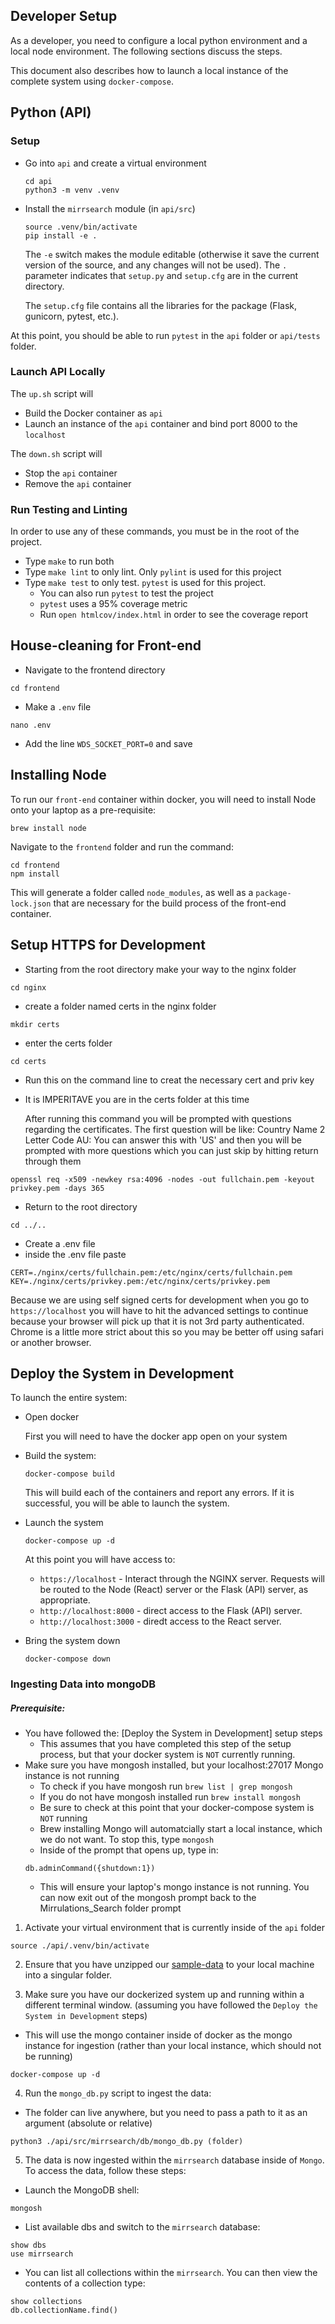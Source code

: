## Developer Setup

As a developer, you need to configure a local python environment and a local
node environment.  The following sections discuss the steps.

This document also describes how to launch a local instance of the complete system using `docker-compose`.


## Python (API)

### Setup

* Go into `api` and create a virtual environment

  ```
  cd api
  python3 -m venv .venv
  ```

* Install the `mirrsearch` module (in `api/src`)  

  ```
  source .venv/bin/activate
  pip install -e .
  ```

  The `-e` switch makes the module editable (otherwise it save the current version
  of the source, and any changes will not be used).  The `.` parameter indicates
  that `setup.py` and `setup.cfg` are in the current directory.

  The `setup.cfg` file contains all the libraries for the package (Flask, gunicorn, pytest, etc.).


At this point, you should be able to run `pytest` in the `api` folder or `api/tests` folder.

### Launch API Locally

The `up.sh` script will

* Build the Docker container as `api`
* Launch an instance of the `api` container and bind port 8000 to the `localhost`

The `down.sh` script will

* Stop the `api` container
* Remove the `api` container

### Run Testing and Linting

In order to use any of these commands, you must be in the root of the project.

* Type `make` to run both
* Type `make lint` to only lint. Only `pylint` is used for this project
* Type `make test` to only test. `pytest` is used for this project. 
  * You can also run `pytest` to test the project
  * `pytest` uses a 95% coverage metric
  * Run `open htmlcov/index.html` in order to see the coverage report

## House-cleaning for Front-end

* Navigate to the frontend directory

```
cd frontend
```

* Make a `.env` file

```
nano .env
```

* Add the line `WDS_SOCKET_PORT=0` and save

## Installing Node
To run our `front-end` container within docker, you will need to install Node onto your laptop as a pre-requisite:

  ```
  brew install node
  ```

Navigate to the `frontend` folder and run the command:
```
cd frontend
npm install
```

This will generate a folder called `node_modules`, as well as a `package-lock.json` that are necessary for the build process of the front-end container.

## Setup HTTPS for Development

* Starting from the root directory make your way to the nginx folder

```
cd nginx
```

* create a folder named certs in the nginx folder

```
mkdir certs
```

* enter the certs folder

```
cd certs
```

* Run this on the command line to creat the necessary cert and priv key
* It is IMPERITAVE you are in the certs folder at this time

  After running this command you will be prompted with questions regarding
  the certificates. The first question will be like:
  Country Name 2 Letter Code AU: 
  You can answer this with 'US' and then you will be prompted with
  more questions which you can just skip by hitting return through them

```
openssl req -x509 -newkey rsa:4096 -nodes -out fullchain.pem -keyout privkey.pem -days 365
```

* Return to the root directory

```
cd ../..
```

* Create a .env file
* inside the .env file paste

```
CERT=./nginx/certs/fullchain.pem:/etc/nginx/certs/fullchain.pem
KEY=./nginx/certs/privkey.pem:/etc/nginx/certs/privkey.pem
```

Because we are using self signed certs for development when you go to 
`https://localhost` you will have to hit the advanced settings to continue
because your browser will pick up that it is not 3rd party authenticated.
Chrome is a little more strict about this so you may be better off using
safari or another browser. 


## Deploy the System in Development

To launch the entire system:

* Open docker
  
  First you will need to have the docker app open on your system
  
* Build the system:

  ```
  docker-compose build
  ```

  This will build each of the containers and report any errors.  If it is successful, you will be able to launch the system.

* Launch the system

  ```
  docker-compose up -d
  ```

  At this point you will have access to:

  * `https://localhost` - Interact through the NGINX server.  Requests will be routed to the Node (React) server or the Flask (API) server, as appropriate.
  * `http://localhost:8000` - direct access to the Flask (API) server.
  * `http://localhost:3000` - diredt access to the React server.

* Bring the system down

  ```
  docker-compose down
  ```


### Ingesting Data into mongoDB

##### Prerequisite: 
  - You have followed the: [Deploy the System in Development] setup steps
    - This assumes that you have completed this step of the setup process, but that your docker system is `NOT` currently running.
  - Make sure you have mongosh installed, but your localhost:27017 Mongo instance is not running
    - To check if you have mongosh run `brew list | grep mongosh`
    - If you do not have mongosh installed run `brew install mongosh`
    - Be sure to check at this point that your docker-compose system is `NOT` running
    - Brew installing Mongo will automatcially start a local instance, which we do not want. To stop this, type `mongosh`
    - Inside of the prompt that opens up, type in:
    ```
    db.adminCommand({shutdown:1})
    ```
    - This will ensure your laptop's mongo instance is not running. You can now exit out of the mongosh prompt back to the Mirrulations_Search folder prompt

1. Activate your virtual environment that is currently inside of the `api` folder
```
source ./api/.venv/bin/activate
```
2.  Ensure that you have unzipped our [sample-data](https://drive.google.com/drive/folders/1CsC3CKY0a52ZBI0_2558-No6Ke-UZw_s?usp=drive_link) to your local machine into a singular folder. 
  
3. Make sure you have our dockerized system up and running within a different terminal window. (assuming you have followed the `Deploy the System in Development` steps)
  - This will use the mongo container inside of docker as the mongo instance for ingestion (rather than your local instance, which should not be running)
```
docker-compose up -d
```

4. Run the `mongo_db.py` script to ingest the data:
  - The folder can live anywhere, but you need to pass a path to it as an argument (absolute or relative)
```
python3 ./api/src/mirrsearch/db/mongo_db.py (folder)
```
5. The data is now ingested within the `mirrsearch` database inside of `Mongo`. To access the data, follow these steps:

  - Launch the MongoDB shell:
```
mongosh
```

  - List available dbs and switch to the `mirrsearch` database:
```
show dbs
use mirrsearch
```

  - You can list all collections within the `mirrsearch`. You can then view the contents of a collection type:
```
show collections
db.collectionName.find()
```
